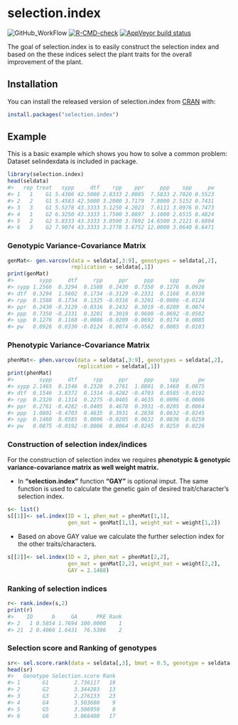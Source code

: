 
<!-- README.md is generated from README.Rmd. Please edit that file -->

# selection.index

<!-- badges: start -->

![GitHub\_WorkFlow](https://github.com/github/docs/actions/workflows/main.yml/badge.svg)
[![R-CMD-check](https://github.com/zankrut20/selection.index/workflows/R-CMD-check/badge.svg)](https://github.com/zankrut20/selection.index/actions)
[![AppVeyor build
status](https://ci.appveyor.com/api/projects/status/github/zankrut20/selection.index?branch=master&svg=true)](https://ci.appveyor.com/project/zankrut20/selection.index)
<!-- badges: end -->

The goal of selection.index is to easily construct the selection index
and based on the these indices select the plant traits for the overall
improvement of the plant.

## Installation

You can install the released version of selection.index from
[CRAN](https://CRAN.R-project.org) with:

``` r
install.packages("selection.index")
```

## Example

This is a basic example which shows you how to solve a common problem:
Dataset selindexdata is included in package.

``` r
library(selection.index)
head(seldata)
#>   rep treat   sypp     dtf    rpp    ppr     ppp    spp     pw
#> 1   1    G1 5.4306 42.5000 2.8333 2.0085  7.5833 2.7020 0.5523
#> 2   2    G1 5.4583 42.5000 3.2000 3.7179  7.8000 2.5152 0.7431
#> 3   3    G1 5.5278 43.3333 3.1250 4.2023  7.6111 3.0976 0.7473
#> 4   1    G2 6.3250 43.3333 1.7500 3.0897  3.1000 2.6515 0.4824
#> 5   2    G2 5.8333 43.3333 3.0500 3.7692 14.6500 3.2121 0.6804
#> 6   3    G2 7.9074 43.3333 3.2778 3.6752 12.0000 3.0640 0.6471
```

### Genotypic Variance-Covariance Matrix

``` r
genMat<- gen.varcov(data = seldata[,3:9], genotypes = seldata[,2],
                    replication = seldata[,1])
print(genMat)
#>        sypp     dtf     rpp     ppr     ppp     spp      pw
#> sypp 1.2566  0.3294  0.1588  0.2430  0.7350  0.1276  0.0926
#> dtf  0.3294  1.5602  0.1734 -0.3129 -0.2331  0.1168  0.0330
#> rpp  0.1588  0.1734  0.1325 -0.0316  0.3201 -0.0086 -0.0124
#> ppr  0.2430 -0.3129 -0.0316  0.2432  0.3019 -0.0209  0.0074
#> ppp  0.7350 -0.2331  0.3201  0.3019  0.9608 -0.0692 -0.0582
#> spp  0.1276  0.1168 -0.0086 -0.0209 -0.0692  0.0174  0.0085
#> pw   0.0926  0.0330 -0.0124  0.0074 -0.0582  0.0085  0.0103
```

### Phenotypic Variance-Covariance Matrix

``` r
phenMat<- phen.varcov(data = seldata[,3:9], genotypes = seldata[,2],
                      replication = seldata[,1])
print(phenMat)
#>        sypp     dtf     rpp     ppr     ppp     spp      pw
#> sypp 2.1465  0.1546  0.2320  0.2761  1.0801  0.1460  0.0875
#> dtf  0.1546  3.8372  0.1314 -0.4282 -0.4703  0.0585 -0.0192
#> rpp  0.2320  0.1314  0.2275 -0.0405  0.4635  0.0096 -0.0006
#> ppr  0.2761 -0.4282 -0.0405  0.4678  0.3931 -0.0205  0.0064
#> ppp  1.0801 -0.4703  0.4635  0.3931  4.2638  0.0632 -0.0245
#> spp  0.1460  0.0585  0.0096 -0.0205  0.0632  0.0836  0.0259
#> pw   0.0875 -0.0192 -0.0006  0.0064 -0.0245  0.0259  0.0226
```

### Construction of selection index/indices

For the construction of selection index we requires **phenotypic &
genotypic variance-covariance matrix as well weight matrix.**<br>

-   In **“selection.index”** function **“GAY”** is optional imput. The
    same function is used to calculate the genetic gain of desired
    trait/character’s selection index.

``` r
s<- list()
s[[1]]<- sel.index(ID = 1, phen_mat = phenMat[1,1], 
                   gen_mat = genMat[1,1], weight_mat = weight[1,2])
```

-   Based on above GAY value we calculate the further selection index
    for the other traits/characters.

``` r
s[[2]]<- sel.index(ID = 2, phen_mat = phenMat[2,2],
                   gen_mat = genMat[2,2], weight_mat = weight[2,2], 
                   GAY = 2.1468)
```

### Ranking of selection indices

``` r
r<- rank.index(s,2)
print(r)
#>    ID      b     GA      PRE Rank
#> 2   1 0.5854 1.7694 100.0000    1
#> 21  2 0.4066 1.6431  76.5386    2
```

### Selection score and Ranking of genotypes

``` r
sr<- sel.score.rank(data = seldata[,3], bmat = 0.5, genotype = seldata[,2])
head(sr)
#>   Genotype Selection.score Rank
#> 1       G1        2.736117   19
#> 2       G2        3.344283   13
#> 3       G3        2.276133   23
#> 4       G4        3.503600    9
#> 5       G5        3.506950    8
#> 6       G6        3.068400   17
```
